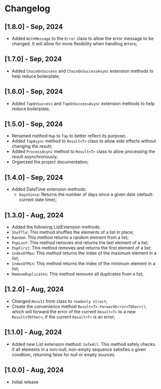 # Changelog

## [1.8.0] - Sep, 2024
- Added `WithMessage` to the `Error` class to allow the error message to be changed. It will allow for more flexibility when
  handling errors;

## [1.7.0] - Sep, 2024
- Added `ChainOnSuccess` and `ChainOnSuccessAsync` extension  methods to help reduce boilerplate;

## [1.6.0] - Sep, 2024
- Added `TapOnSuccess` and `TapOnSuccessAsync` extension  methods to help reduce boilerplate;

## [1.5.0] - Sep, 2024
- Renamed method `Map` to `Tap` to better reflect its purpose;
- Added `TapAsync` method to `Result<T>` class to allow side effects without changing the result;
- Added `ProcessAsync` method to `Result<T>` class to allow processing the result asynchronously;
- Organized the project documentation;

## [1.4.0] - Sep, 2024
- Added DateTime extension methods:
  - `DaysSince`: Returns the number of days since a given date (default: current date time);

## [1.3.0] - Aug, 2024
-  Added the following ListExtension methods:
  - `Shuffle`: This method shuffles the elements of a list in place;
  - `Random`: This method returns a random element from a list;
  - `PopLast`: This method removes and returns the last element of a list;
  - `PopFirst`: This method removes and returns the first element of a list;
  - `IndexOfMax`: This method returns the index of the maximum element in a list;
  - `IndexOfMin`: This method returns the index of the minimum element in a list;
  - `RemoveDuplicates`: This method removes all duplicates from a list;

## [1.2.0] - Aug, 2024
- Changed `Result` from class to `readonly struct`;
- Create the convenience method `Result<T>.ForwardError<TOher>()`, which will forward the error of the current 
`Result<T>` to a new `Result<TOther>`, if the current `Result<T>` is an error;

## [1.1.0] - Aug, 2024
- Added new List extension method: `SafeAll`: This method safely checks if all elements in a non-null, non-empty 
sequence satisfies a given condition, returning false for null or empty sources.

## [1.0.0] - Aug, 2024
- Initial release
